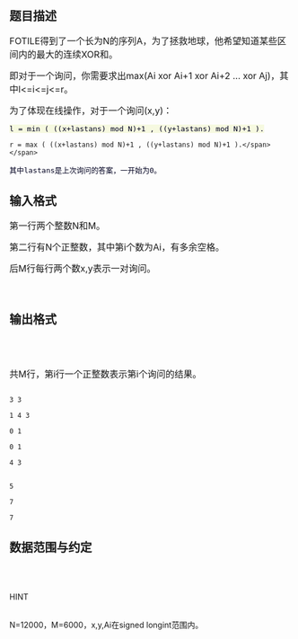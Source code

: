 ## 题目描述

<div>
 <span style="font-size: medium">FOTILE得到了一个长为N的序列A，为了拯救地球，他希望知道某些区间内的最大的连续XOR和。</span>
</div>
<div>
 <span style="font-size: medium">即对于一个询问，你需要求出max(Ai xor Ai+1 xor Ai+2 ... xor Aj)，其中l<=i<=j<=r。</span>
</div>
<div>
 <span style="font-size: medium">为了体现在线操作，对于一个询问(x,y)：</span>
</div>
<div>
 <span style="font-size: medium"><span style="color: rgb(0,0,32); line-height: normal; font-family: monospace; background-color: rgb(246,249,224); text-align: justify">l = min ( </span><span style="color: rgb(0,0,32); line-height: normal; font-family: monospace; background-color: rgb(246,249,224); text-align: justify">((x+lastans) mod N)+1 , ((y+lastans) mod N)+1 </span><span style="color: rgb(0,0,32); line-height: normal; font-family: monospace; background-color: rgb(246,249,224); text-align: justify">).<br>
    r = max ( ((x+lastans) mod N)+1 , ((y+lastans) mod N)+1 ).</span></span>
</div>
<div style="text-align: justify">
 <span style="font-size: medium"><font face="monospace" color="#000020"><span style="line-height: normal">其中lastans是上次询问的答案，一开始为0。</span></font></span>
</div>

## 输入格式

<div>
 <span style="font-size: medium">第一行两个整数N和M。</span>
</div>
<div>
 <span style="font-size: medium">第二行有N个正整数，其中第i个数为Ai，有多余空格。</span>
</div>
<div>
 <span style="font-size: medium">后M行每行两个数x,y表示一对询问。</span>
</div>
<div>
 <span style="font-size: medium"><br></span>
</div>
<div></div>

## 输出格式

<div>
 <h2 style="color: blue; line-height: normal; font-family: arial, verdana, helvetica, sans-serif"> </h2>
</div>
<div>
 <span style="font-size: medium">共M行，第i行一个正整数表示第i个询问的结果。</span>
</div>

```input1
3 3
1 4 3
0 1
0 1
4 3
```
```output1
5
7
7
```
## 数据范围与约定

<p><br><br>
  HINT<br><br>
  N=12000，M=6000，x,y,Ai在signed longint范围内。<br><br></p>

